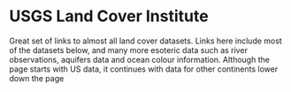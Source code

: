 # USGS Land Cover Institute

Great set of links to almost all land cover datasets. Links here include most of the datasets below, and many more esoteric data such as river observations, aquifers data and ocean colour information. Although the page starts with US data, it continues with data for other continents lower down the page

